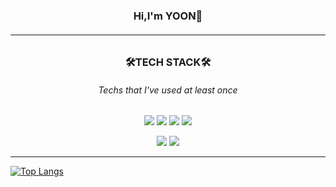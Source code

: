 <h3 align="center"> Hi,I'm YOON👋</h3>
<h6 align="center"> 
  
---
  
<h3 align="center"> 🛠TECH STACK🛠</h3>
<h6 align="center"> Techs that I've used at least once</h6>

<div align="center">
<img src="https://img.shields.io/badge/HTML5-E34F56?style=flat-square&logo=HTML5&logoColor=white"/></a>
<img src="https://img.shields.io/badge/CSS3-1572B6?style=flat-square&logo=CSS3&logoColor=white"/></a>
<img src="https://img.shields.io/badge/Bootstrap-7952B3?style=flat-square&logo=Bootstrap&logoColor=white"/></a>
<img src="https://img.shields.io/badge/JavaScript-F7DF1E?style=flat-square&logo=JavaScript&logoColor=white"/></a>

<img src="https://img.shields.io/badge/jQuery-0769AD?style=flat-square&logo=jQuery&logoColor=white"/></a>
<img src="https://img.shields.io/badge/IntelliJ IDEA-000000?style=flat-square&logo=IntelliJ IDEA&logoColor=white"/></a>
</div>

---

[![Top Langs](https://github-readme-stats.vercel.app/api/top-langs/?username=yoon-aspyn&layout=compact)](https://github.com/yoon-aspyn/github-readme-stats)

<!--
**yoon-aspyn/yoon-aspyn** is a ✨ _special_ ✨ repository because its `README.md` (this file) appears on your GitHub profile.

Here are some ideas to get you started:

- 🔭 I’m currently working on ...
- 🌱 I’m currently learning ...
- 👯 I’m looking to collaborate on ...
- 🤔 I’m looking for help with ...
- 💬 Ask me about ...
- 📫 How to reach me: ...
- 😄 Pronouns: ...
- ⚡ Fun fact: ...
-->



